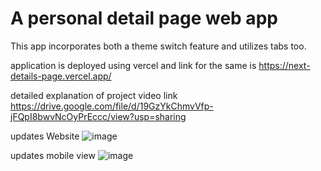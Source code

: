 # A personal detail page web app

This app incorporates both a theme switch feature and utilizes tabs too.

application is deployed using vercel and link for the same is
https://next-details-page.vercel.app/

detailed explanation of project video link 
https://drive.google.com/file/d/19GzYkChmvVfp-jFQpI8bwvNcOyPrEccc/view?usp=sharing

updates Website
![image](https://github.com/tksharma0907/next-details/assets/49112068/4a436320-5d12-4edc-89bb-2283c799caf1)

updates mobile view
![image](https://github.com/tksharma0907/next-details/assets/49112068/3af0dc08-45ca-47cf-9840-eb82f5e7c154)
